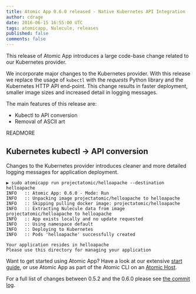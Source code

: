 ```yaml
---
title: Atomic App 0.6.0 released - Native Kubernetes API Integration
author: cdrage
date: 2016-06-15 16:55:00 UTC
tags: atomicapp, Nulecule, releases
published: false
comments: false
---
```


This release of Atomic App introduces a large code-base change related to our Kubernetes provider. 

We incorporate major changes to the Kubernetes provider. With this release we replace the usage of `kubectl` with the *requests* Python library and the Kubernetes HTTP API end-point. This change results in faster deployment, smaller image sizes and increased detail in logging messages.

The main features of this release are:

* Kubectl to API conversion
* Removal of ASCII art

READMORE

## Kubernetes kubectl -> API conversion

Changes to the Kubernetes provider introduces cleaner and more detailed logging messages for application deployment.

```
▶ sudo atomicapp run projectatomic/helloapache --destination helloapache
INFO   :: Atomic App: 0.6.0 - Mode: Run
INFO   :: Unpacking image projectatomic/helloapache to helloapache
INFO   :: Skipping pulling docker image: projectatomic/helloapache
INFO   :: Extracting Nulecule data from image projectatomic/helloapache to helloapache
INFO   :: App exists locally and no update requested
INFO   :: Using namespace default
INFO   :: Deploying to Kubernetes
INFO   :: Pods 'helloapache' successfully created

Your application resides in helloapache
Please use this directory for managing your application
```

Want to get started using Atomic App? Have a look at our extensive [start guide](https://github.com/projectatomic/atomicapp/blob/master/docs/start_guide.md), or use Atomic App as part of the Atomic CLI on an [Atomic Host](http://www.projectatomic.io/download/).

For a full list of changes between 0.5.2 and the 0.6.0 please see [the commit log](https://github.com/projectatomic/atomicapp/commits/0.6.0).
